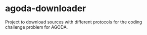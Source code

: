 # agoda-downloader
Project to download sources with different protocols for the coding challenge problem for AGODA.
